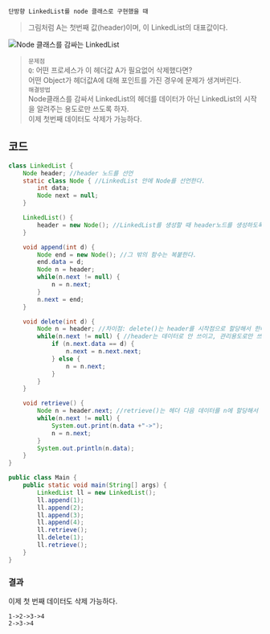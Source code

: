 `단방향 LinkedList를 node 클래스로 구현했을 때` <br>
> 그림처럼 A는 첫번째 값(header)이며, 이 LinkedList의 대표값이다. <br>

![Node 클래스를 감싸는 LinkedList](https://user-images.githubusercontent.com/57389368/189833026-12ea14f9-67d5-4e06-9d15-70d54c4a50ce.JPG) <br>


> `문제점` <br>
> `Q`: 어떤 프로세스가 이 헤더값 A가 필요없어 삭제했다면? <br> 어떤 Object가 헤더값A에 대해 포인트를 가진 경우에 문제가 생겨버린다. <br>
> `해결방법` <br>  Node클래스를 감싸서 LinkedList의 헤더를 데이터가 아닌 LinkedList의 시작을 알려주는 용도로만 쓰도록 하자. <br> 이제 첫번째 데이터도 삭제가 가능하다.

## 코드
```java
class LinkedList {
    Node header; //header 노드를 선언
    static class Node { //LinkedList 안에 Node를 선언한다.
        int data;
        Node next = null;
    }

    LinkedList() {
        header = new Node(); //LinkedList를 생성할 때 header노드를 생성하도록 한다.
    }

    void append(int d) {
        Node end = new Node(); //그 밖의 함수는 복붙한다.
        end.data = d;
        Node n = header;
        while(n.next != null) {
            n = n.next;
        }
        n.next = end;
    }

    void delete(int d) {
        Node n = header; //차이점: delete()는 header를 시작점으로 할당해서 한다.
        while(n.next != null) { //header는 데이터로 안 쓰이고, 관리용도로만 쓰인다.
            if (n.next.data == d) {
                n.next = n.next.next;
            } else {
                n = n.next;
            }
        }
    }

    void retrieve() {
        Node n = header.next; //retrieve()는 헤더 다음 데이터를 n에 할당해서 n부터 출력하도록 한다.
        while(n.next != null) {
            System.out.print(n.data +"->");
            n = n.next;
        }
        System.out.println(n.data);
    }
}

public class Main {
    public static void main(String[] args) {
        LinkedList ll = new LinkedList();
        ll.append(1);
        ll.append(2);
        ll.append(3);
        ll.append(4);
        ll.retrieve();
        ll.delete(1);
        ll.retrieve();
    }
}
```

### 결과
이제 첫 번째 데이터도 삭제 가능하다.
```
1->2->3->4
2->3->4
```
